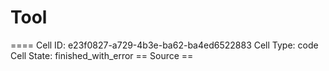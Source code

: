 # Tool

==== Cell ID: e23f0827-a729-4b3e-ba62-ba4ed6522883
Cell Type: code
Cell State: finished_with_error
== Source ==
